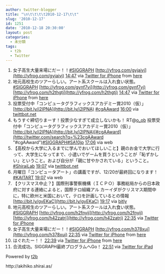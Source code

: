 ```yaml
---
author: twitter-blogger
title: "\n\t\t\t\t2010-12-17\t\t"
slug: '2010-12-17'
id: 1251
date: '2010-12-18 20:30:00'
layout: post
categories:
  - 未分類
tags:
  - t2b
  - Twitter
---
```


<div xmlns:georss="http://www.georss.org/georss">

1.  <span><span>女子高生大量来場にだー！！[#SIGGRAPH](http://twitter.com/search?q=%23SIGGRAPH "#SIGGRAPH") [http://yfrog.com/gyjaivj](http://yfrog.com/gyjaivj)</span> <span>[<span>14:47</span>](http://twitter.com/o_ob/status/15946158379634688) <span>via [Twitter for iPhone](http://twitter.com/)</span> from [here<span></span>](http://maps.google.com/maps?q=37.51100763,127.05946124)</span></span>
2.  <span><span>地元高校生のツアーらしい。アート系スクールは入れ食い状態。[#SIGGRAPH](http://twitter.com/search?q=%23SIGGRAPH "#SIGGRAPH") [http://yfrog.com/gynf7vj](http://yfrog.com/gynf7vj) [http://yfrog.com/h2thgtj](http://yfrog.com/h2thgtj)</span> <span>[<span>14:47</span>](http://twitter.com/o_ob/status/15946166134898689) <span>via [Twitter for iPhone](http://twitter.com/)</span> from [here<span></span>](http://maps.google.com/maps?q=37.51066970,127.05949827)</span></span>
3.  <span><span>投票受付中「コンピュータグラフィックスアカデミー賞2010（仮）」 [http://bit.ly/i2IPNA](http://bit.ly/i2IPNA) [#cgAAward](http://twitter.com/search?q=%23cgAAward "#cgAAward")</span> <span>[<span>16:00</span>](http://twitter.com/o_ob/status/15964571365806080) <span>via [twittbot.net](http://twittbot.net/)</span></span></span>
4.  <span><span>もうすぐ締切りまーす！投票少なすぎて成立しないかも！ RT@[o_ob](http://twitter.com/o_ob "o_ob") 投票受付中「コンピュータグラフィックスアカデミー賞2010（仮）」 [http://bit.ly/i2IPNA](http://bit.ly/i2IPNA)[#cgAAward](http://twitter.com/search?q=%23cgAAward "#cgAAward")[#SIGGRAPH](http://twitter.com/search?q=%23SIGGRAPH "#SIGGRAPH")[#SA10jp](http://twitter.com/search?q=%23SA10jp "#SA10jp")</span> <span>[<span>17:06</span>](http://twitter.com/o_ob/status/15981113138745344) <span>via web</span></span></span>
5.  <span><span>【高校から大学に入るまでに学んでおいてほしいこと】親のお金で大学に行って、大学生になってまで、小遣いでゲームを買うということが「恥ずかしい」ということ。および自分が「親に甘やかされている」ということ。[#ShiraiLab](http://twitter.com/search?q=%23ShiraiLab "#ShiraiLab")</span> <span>[<span>19:07</span>](http://twitter.com/o_ob/status/16011559222386688) <span>via [twittbot.net](http://twittbot.net/)</span></span></span>
6.  <span><span>月曜日「コンピュータアート」の講義ですが、12/20が最終回になります！[#KAITART](http://twitter.com/search?q=%23KAITART "#KAITART")</span> <span>[<span>19:07</span>](http://twitter.com/o_ob/status/16011619372896256) <span>via web</span></span></span>
7.  <span><span>【クリスマス中止？】国際刑事警察機構（ＩＣＰＯ）事務総局からの日本政府に対する連絡によると，国際テロ組織アル カーイダがクリスマス期間中に，特に欧州と米国において，テロを計画しているとの情報 [http://bit.ly/gyEKaC](http://bit.ly/gyEKaC)</span> <span>[<span>19:17</span>](http://twitter.com/o_ob/status/16014075762839552) <span>via [bitly](http://bit.ly)</span></span></span>
8.  <span><span>地元高校生のツアーらしい。アート系スクールは入れ食い状態。[#SIGGRAPH](http://twitter.com/search?q=%23SIGGRAPH "#SIGGRAPH") [http://yfrog.com/h2fnyij](http://yfrog.com/h2fnyij) [http://yfrog.com/h42zatrj](http://yfrog.com/h42zatrj)</span> <span>[<span>22:35</span>](http://twitter.com/o_ob/status/16064105643245568) <span>via [Twitter for iPhone](http://twitter.com/)</span></span></span>
9.  <span><span>女子高生大量来場にだー！！[#SIGGRAPH](http://twitter.com/search?q=%23SIGGRAPH "#SIGGRAPH") [http://yfrog.com/h378xuj](http://yfrog.com/h378xuj)</span> <span>[<span>22:35</span>](http://twitter.com/o_ob/status/16064105701969920) <span>via [Twitter for iPhone](http://twitter.com/)</span> from [here<span></span>](http://maps.google.com/maps?q=37.51088675,127.05926982)</span></span>
10.  <span><span>はぐれたー！！</span> <span>[<span>22:39</span>](http://twitter.com/o_ob/status/16064900254142464) <span>via [Twitter for iPhone](http://twitter.com/)</span> from [here<span></span>](http://maps.google.com/maps?q=37.50179982,127.0257946)</span></span>
11.  <span><span>合流成功。SIGGRAPH最終プログラムへGo！</span> <span>[<span>22:51</span>](http://twitter.com/o_ob/status/16068096766771200) <span>via [Twitter for iPad](http://itunes.apple.com/app/twitter/id333903271?mt=8)</span></span></span>

</div>

Powered by [t2b](http://t2b.utilz.jp/)

<div>http://akihiko.shirai.as/</div>